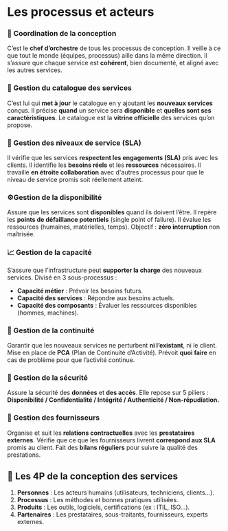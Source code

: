 # Les processus et acteurs

### **🧩 Coordination de la conception**

C’est le **chef d’orchestre** de tous les processus de conception. Il veille à ce que tout le monde (équipes, processus) aille dans la même direction. Il s’assure que chaque service est **cohérent**, bien documenté, et aligné avec les autres services.



### **📖 Gestion du catalogue des services**

C’est lui qui **met à jour** le catalogue en y ajoutant les **nouveaux services** conçus. Il précise **quand** un service sera **disponible** et **quelles sont ses caractéristiques**. Le catalogue est la **vitrine officielle** des services qu’on propose.



### **🎯 Gestion des niveaux de service (SLA)**

Il vérifie que les services **respectent les engagements (SLA)** pris avec les clients. Il identifie les **besoins réels** et les **ressources** nécessaires. Il travaille **en étroite collaboration** avec d'autres processus pour que le niveau de service promis soit réellement atteint.



### **⚙️Gestion de la disponibilité**

Assure que les services sont **disponibles** quand ils doivent l’être. Il repère les **points de défaillance potentiels** (single point of failure). Il évalue les ressources (humaines, matérielles, temps). Objectif : **zéro interruption** non maîtrisée.



### **📈 Gestion de la capacité** 

S’assure que l’infrastructure peut **supporter la charge** des nouveaux services. Divisé en 3 sous-processus :

- **Capacité métier** : Prévoir les besoins futurs.
- **Capacité des services** : Répondre aux besoins actuels.
- **Capacité des composants** : Évaluer les ressources disponibles (hommes, machines).



### **🔁 Gestion de la continuité**

Garantir que les nouveaux services ne perturbent **ni l’existant**, ni le client. Mise en place de **PCA** (Plan de Continuité d’Activité). Prévoit **quoi faire** en cas de problème pour que l’activité continue.



### **🔐 Gestion de la sécurité**

Assure la sécurité des **données** et **des accès**. Elle repose sur 5 piliers : **Disponibilité / Confidentialité / Intégrité / Authenticité / Non-répudiation.**



### **🤝 Gestion des fournisseurs**

Organise et suit les **relations contractuelles** avec les **prestataires externes**. Vérifie que ce que les fournisseurs livrent **correspond aux SLA** promis au client. Fait des **bilans réguliers** pour suivre la qualité des prestations.



## **🧠 Les 4P de la conception des services**

1.  **Personnes** : Les acteurs humains (utilisateurs, techniciens, clients…).
2.  **Processus** : Les méthodes et bonnes pratiques utilisées.
3.  **Produits** : Les outils, logiciels, certifications (ex : ITIL, ISO…).
4.  **Partenaires** : Les prestataires, sous-traitants, fournisseurs, experts externes.


